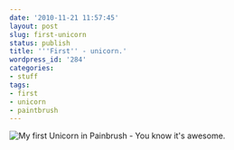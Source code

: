 ```yaml
---
date: '2010-11-21 11:57:45'
layout: post
slug: first-unicorn
status: publish
title: '''First'' - unicorn.'
wordpress_id: '284'
categories:
- stuff
tags:
- first
- unicorn
- paintbrush 
---
```


![My first Unicorn in Painbrush - You know it's awesome.](http://farm8.staticflickr.com/7049/6988540176_4e8005f5c4.jpg)
